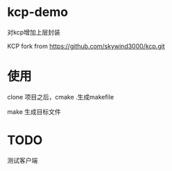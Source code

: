 # kcp-demo

对kcp增加上层封装

KCP fork from https://github.com/skywind3000/kcp.git

# 使用

clone 项目之后，cmake .生成makefile

make 生成目标文件

# TODO
测试客户端
